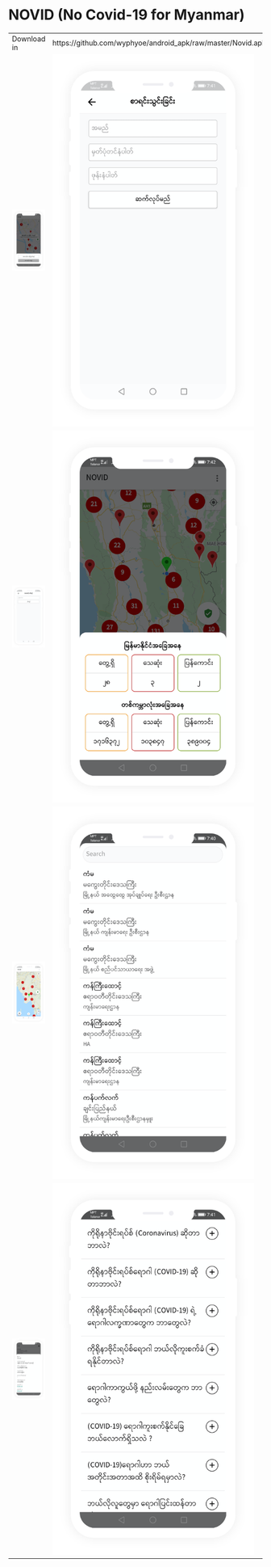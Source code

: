 # NOVID (No Covid-19 for Myanmar)

<p align="center">
<table align="center">
       <tr>
          <td>Download in</td>
          <td>https://github.com/wyphyoe/android_apk/raw/master/Novid.apk</td>
       </tr>
       <tr>
          <td><img src="https://github.com/es-aungthawaye/novid/blob/master/assets/images/white-mockup.png" width="400"></td>
          <td><img src="https://github.com/es-aungthawaye/novid/blob/master/assets/images/white-mockup1.png" width="400"></td>
       </tr>
         <tr>
          <td><img src="https://github.com/es-aungthawaye/novid/blob/master/assets/images/white-mockup2.png" width="400"></td>
          <td><img src="https://github.com/es-aungthawaye/novid/blob/master/assets/images/white-mockup3.png" width="400"></td>
       </tr>
        <tr>
          <td><img src="https://github.com/es-aungthawaye/novid/blob/master/assets/images/white-mockup4.png" width="400"></td>
          <td><img src="https://github.com/es-aungthawaye/novid/blob/master/assets/images/white-mockup5.png" width="400"></td>
       </tr>
        <tr>
          <td><img src="https://github.com/es-aungthawaye/novid/blob/master/assets/images/white-mockup6.png" width="400"></td>
          <td><img src="https://github.com/es-aungthawaye/novid/blob/master/assets/images/white-mockup7.png" width="400"></td>
       </tr>
 </table>
</p>

